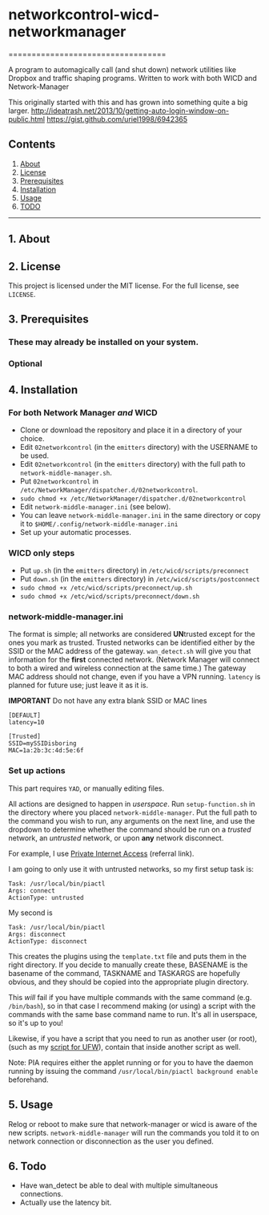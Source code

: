 # networkcontrol-wicd-networkmanager
==================================

A program to automagically call (and shut down) network utilities like Dropbox and traffic shaping programs.  Written to work with both WICD and Network-Manager

This originally started with this and has grown into something quite a big larger.
<http://ideatrash.net/2013/10/getting-auto-login-window-on-public.html>
<https://gist.github.com/uriel1998/6942365>


## Contents
 1. [About](#1-about)
 2. [License](#2-license)
 3. [Prerequisites](#3-prerequisites)
 4. [Installation](#4-installation)
 5. [Usage](#5-usage)
 6. [TODO](#6-todo)

***
 
## 1. About


## 2. License

This project is licensed under the MIT license. For the full license, see `LICENSE`.

## 3. Prerequisites

### These may already be installed on your system.


### Optional


## 4. Installation

### For **both** Network Manager *and* WICD

* Clone or download the repository and place it in a directory of your choice.  
* Edit `02networkcontrol` (in the `emitters` directory) with the USERNAME to be used.  
* Edit `02networkcontrol` (in the `emitters` directory) with the full path to `network-middle-manager.sh`.  
* Put `02networkcontrol` in `/etc/NetworkManager/dispatcher.d/02networkcontrol`.  
* `sudo chmod +x /etc/NetworkManager/dispatcher.d/02networkcontrol`
* Edit `network-middle-manager.ini` (see below).  
* You can leave `network-middle-manager.ini` in the same directory or copy it to `$HOME/.config/network-middle-manager.ini`  
* Set up your automatic processes.  

### WICD only steps

* Put `up.sh`  (in the `emitters` directory) in `/etc/wicd/scripts/preconnect`
* Put `down.sh` (in the `emitters` directory) in `/etc/wicd/scripts/postconnect`
* `sudo chmod +x /etc/wicd/scripts/preconnect/up.sh`
* `sudo chmod +x /etc/wicd/scripts/preconnect/down.sh`

### network-middle-manager.ini

The format is simple; all networks are considered **UN**trusted except for the 
ones you mark as trusted.  Trusted networks can be identified either by the 
SSID or the MAC address of the gateway.  `wan_detect.sh` will give you that 
information for the **first** connected network.  (Network Manager will connect 
to both a wired and wireless connection at the same time.)  The gateway MAC 
address should not change, even if you have a VPN running.  `latency` is planned 
for future use; just leave it as it is.

**IMPORTANT** Do not have any extra blank SSID or MAC lines

```
[DEFAULT]
latency=10

[Trusted]
SSID=mySSIDisboring
MAC=1a:2b:3c:4d:5e:6f
```

### Set up actions

This part requires `YAD`, or manually editing files. 

All actions are designed to happen in *userspace*.  Run `setup-function.sh` in 
the directory where you placed `network-middle-manager`.  Put the full path to 
the command you wish to run, any arguments on the next line, and use the dropdown 
to determine whether the command should be run on a *trusted* network, an *untrusted* 
network, or upon **any** network disconnect.

For example, I use [Private Internet Access](http://www.privateinternetaccess.com/pages/buy-a-vpn/1218buyavpn?invite=U2FsdGVkX1-SlyUtdYwtLcS0OJw83in87Dz9uyrKJUg%2CrHt7_wHO3z0c-uDZrCuQPIxALTo) (referral link).  

I am going to only use it with untrusted networks, so my first setup task is: 

```
Task: /usr/local/bin/piactl
Args: connect
ActionType: untrusted
```

My second is 

```
Task: /usr/local/bin/piactl
Args: disconnect
ActionType: disconnect
```

This creates the plugins using the `template.txt` file and puts them in the right 
directory.  If you decide to manually create these, BASENAME is the basename of 
the command, TASKNAME and TASKARGS are hopefully obvious, and they should be 
copied into the appropriate plugin directory.

This *will* fail if you have multiple commands with the same command (e.g. `/bin/bash`),
so in that case I recommend making (or using) a script with the commands with the 
same base command name to run.  It's all in userspace, so it's up to you!

Likewise, if you have a script that you need to run as another user (or root), 
(such as my [script for UFW](https://uriel1998.github.io/ufw-iptables-archer/)), 
contain that inside another script as well.  

Note: PIA requires either the applet running or for you to have the daemon running 
by issuing the command `/usr/local/bin/piactl background enable` beforehand. 

## 5. Usage

Relog or reboot to make sure that network-manager or wicd is aware of the new 
scripts. `network-middle-manager` will run the commands you told it to on network 
connection or disconnection as the user you defined. 

## 6. Todo

 * Have wan_detect be able to deal with multiple simultaneous connections.
 * Actually use the latency bit.
